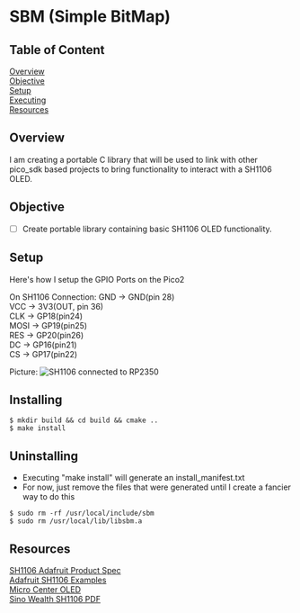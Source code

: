 # SBM (Simple BitMap) <WIP>

## Table of Content
[Overview](#overview)<br>
[Objective](#objective)<br>
[Setup](#setup)<br>
[Executing](#installing)<br>
[Resources](#resources)<br>

## Overview

I am creating a portable C library that will be used to link with other pico_sdk based projects to bring functionality to interact with a SH1106 OLED.<br>

## Objective

- [ ] Create portable library containing basic SH1106 OLED functionality.<br>

## Setup

Here's how I setup the GPIO Ports on the Pico2<br>

On SH1106 Connection:
GND -> GND(pin 28)<br>
VCC -> 3V3(OUT, pin 36)<br>
CLK -> GP18(pin24)<br>
MOSI -> GP19(pin25)<br>
RES -> GP20(pin26)<br>
DC -> GP16(pin21)<br>
CS -> GP17(pin22)<br>

Picture:
![SH1106 connected to RP2350](images/SH1106_with_RP2350.jpg)

## Installing
```
$ mkdir build && cd build && cmake ..
$ make install
```

## Uninstalling
- Executing "make install" will generate an install_manifest.txt
- For now, just remove the files that were generated until I create a fancier way to do this
```
$ sudo rm -rf /usr/local/include/sbm
$ sudo rm /usr/local/lib/libsbm.a
```

## Resources

[SH1106 Adafruit Product Spec](https://cdn-shop.adafruit.com/product-files/5228/5223-ds.pdf)<br>
[Adafruit SH1106 Examples](https://github.com/adafruit/Adafruit_SH110x/blob/master/)<br>
[Micro Center OLED](https://www.microcenter.com/product/643965/inland-iic-spi-13-128x64-oled-v20-graphic-display-module-for-arduino-uno-r3)<br>
[Sino Wealth SH1106 PDF](https://www.pololu.com/file/0J1813/SH1106.pdf)<br>
